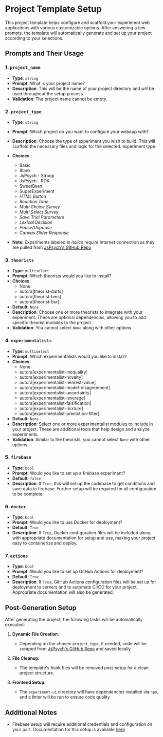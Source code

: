# Project Template Setup

This project template helps configure and scaffold your experiment web applications with various customizable options. After answering a few prompts, the template will automatically generate and set up your project according to your selections.

## Prompts and Their Usage

### 1. `project_name`
- **Type**: `string`
- **Prompt**: What is your project name?
- **Description**: This will be the name of your project directory and will be used throughout the setup process.
- **Validation**: The project name cannot be empty.

### 2. `project_type`
- **Type**: `string`
- **Prompt**: Which project do you want to configure your webapp with?
- **Description**: Choose the type of experiment you wish to build. This will scaffold the necessary files and logic for the selected. experiment type.
- **Choices**:
  - Basic
  - Blank
  - JsPsych - Stroop
  - JsPsych - RDK
  - SweetBean
  - SuperExperiment
  - *HTML Button*
  - *Reaction Time*
  - *Multi Choice Survey*
  - *Multi Select Survey*
  - *Save Trial Parameters*
  - *Lexical Decision*
  - *Pause/Unpause*
  - *Canvas Slider Response*

- **Note**: Experiments labeled in *italics* require internet connection as they are pulled from [JsPsych's GitHub Repo](https://github.com/jspsych/jsPsych/tree/main/examples)

### 3. `theorists`
- **Type**: `multiselect`
- **Prompt**: Which theorists would you like to install?
- **Choices**:
  - None
  - autora[theorist-darts]
  - autora[theorist-bms]
  - autora[theorist-bsr]
- **Default**: `None`
- **Description**: Choose one or more theorists to integrate with your experiment. These are optional dependencies, allowing you to add specific theorist modules to the project. 
- **Validation**: You cannot select `None` along with other options.

### 4. `experimentalists`
- **Type**: `multiselect`
- **Prompt**: Which experimentalists would you like to install?
- **Choices**:
  - None
  - autora[experimentalist-inequality]
  - autora[experimentalist-novelty]
  - autora[experimentalist-nearest-value]
  - autora[experimentalist-model-disagreement]
  - autora[experimentalist-uncertainty]
  - autora[experimentalist-leverage]
  - autora[experimentalist-falsification]
  - autora[experimentalist-mixture]
  - autora[experimentalist-prediction-filter]
- **Default**: `None`
- **Description**: Select one or more experimentalist modules to include in your project. These are additional tools that help design and analyze experiments.
- **Validation**: Similar to the theorists, you cannot select `None` with other options.

### 5. `firebase`
- **Type**: `bool`
- **Prompt**: Would you like to set up a firebase experiment?
- **Default**: `false`
- **Description**: If `True`, this will set up the codebase to get conditions and save data to firebase. Further setup will be required for all configuration to be complete.

### 6. `docker`
- **Type**: `bool`
- **Prompt**: Would you like to use Docker for deployment?
- **Default**: `True`
- **Description**: If `True`, Docker configuration files will be included along with appropriate documentation for setup and use, making your project easy to containerize and deploy.

### 7. `actions`
- **Type**: `bool`
- **Prompt**: Would you like to set up GitHub Actions for deployment?
- **Default**: `True`
- **Description**: If `True`, GitHub Actions configuration files will be set up for deployment to servers and to automate CI/CD for your project. Appropriate documentation will also be generated.

## Post-Generation Setup

After generating the project, the following tasks will be automatically executed:

1. **Dynamic File Creation**: 
   - Depending on the chosen `project_type`, if needed, code will be scraped from [JsPsych's GitHub Repo](https://github.com/jspsych/jsPsych/tree/main/examples) and saved locally.
   
2. **File Cleanup**:
   - The template's hook files will be removed post-setup for a clean project structure.

3. **Frontend Setup**:
   - The `experiment-ui` directory will have dependencies installed via `npm`, and a linter will be run to ensure code quality.

## Additional Notes

- Firebase setup will require additional credentials and configuration on your part. Documentation for this setup is available [here](https://autoresearch.github.io/autora/online-experiments/firebase/#firebase-project-setup)
